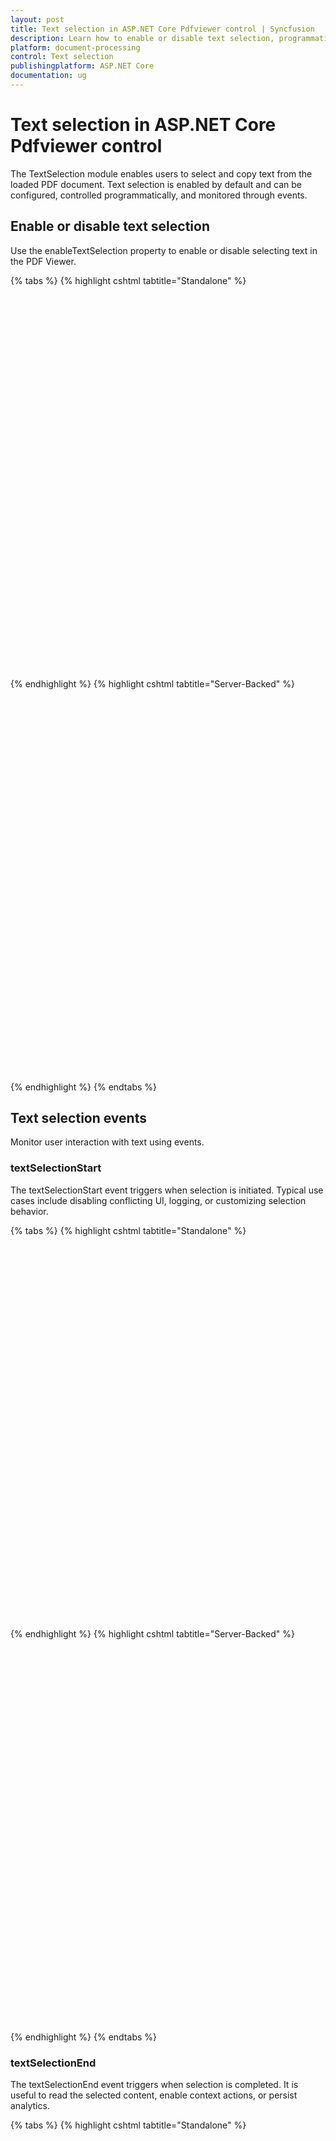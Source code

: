 ```yaml
---
layout: post
title: Text selection in ASP.NET Core Pdfviewer control | Syncfusion
description: Learn how to enable or disable text selection, programmatically select regions, copy selected text, and handle selection events in the Syncfusion ASP.NET Core PDF Viewer.
platform: document-processing
control: Text selection
publishingplatform: ASP.NET Core
documentation: ug
---
```

# Text selection in ASP.NET Core Pdfviewer control

The TextSelection module enables users to select and copy text from the loaded PDF document. Text selection is enabled by default and can be configured, controlled programmatically, and monitored through events.

## Enable or disable text selection

Use the enableTextSelection property to enable or disable selecting text in the PDF Viewer.

{% tabs %}
{% highlight cshtml tabtitle="Standalone" %}

<div style="width:100%;height:600px">
    <ejs-pdfviewer id="pdfviewer"
                documentPath="https://cdn.syncfusion.com/content/pdf/pdf-succinctly.pdf"
                enableTextSelection="false">
    </ejs-pdfviewer>
</div>

{% endhighlight %}
{% highlight cshtml tabtitle="Server-Backed" %}
<div style="width:100%;height:600px">
    <ejs-pdfviewer id="pdfviewer"
                serviceUrl="/api/PdfViewer"
                documentPath="https://cdn.syncfusion.com/content/pdf/pdf-succinctly.pdf"
                enableTextSelection="false">
    </ejs-pdfviewer>
</div>

{% endhighlight %}
{% endtabs %}

## Text selection events

Monitor user interaction with text using events.

### textSelectionStart

The textSelectionStart event triggers when selection is initiated. Typical use cases include disabling conflicting UI, logging, or customizing selection behavior.

{% tabs %}
{% highlight cshtml tabtitle="Standalone" %}

<div style="width:100%;height:600px">
    <ejs-pdfviewer id="pdfviewer"
                documentPath="https://cdn.syncfusion.com/content/pdf/pdf-succinctly.pdf"
                textSelectionStart="textSelectionStarted">
    </ejs-pdfviewer>
</div>

<script>
    function textSelectionStarted(args) {
        // args.pageNumber, args.bounds provide the starting context
        console.log('Selection started', args);
    }
</script>

{% endhighlight %}
{% highlight cshtml tabtitle="Server-Backed" %}
<div style="width:100%;height:600px">
    <ejs-pdfviewer id="pdfviewer"
                serviceUrl="/api/PdfViewer"
                documentPath="https://cdn.syncfusion.com/content/pdf/pdf-succinctly.pdf"
                textSelectionStart="textSelectionStarted">
    </ejs-pdfviewer>
</div>

<script>
    function textSelectionStarted(args) {
        // args.pageNumber, args.bounds provide the starting context
        console.log('Selection started', args);
    }
</script>

{% endhighlight %}
{% endtabs %}

### textSelectionEnd

The textSelectionEnd event triggers when selection is completed. It is useful to read the selected content, enable context actions, or persist analytics.

{% tabs %}
{% highlight cshtml tabtitle="Standalone" %}

<div style="width:100%;height:600px">
    <ejs-pdfviewer id="pdfviewer"
                documentPath="https://cdn.syncfusion.com/content/pdf/pdf-succinctly.pdf"
                textSelectionEnd="textSelectionEnded">
    </ejs-pdfviewer>
</div>

<script>
    function textSelectionEnded(args) {
        // For example, automatically copy or show a custom menu
        console.log('Selection ended', args);
    }
</script>

{% endhighlight %}
{% highlight cshtml tabtitle="Server-Backed" %}
<div style="width:100%;height:600px">
    <ejs-pdfviewer id="pdfviewer"
                serviceUrl="/api/PdfViewer"
                documentPath="https://cdn.syncfusion.com/content/pdf/pdf-succinctly.pdf"
                textSelectionEnd="textSelectionEnded">
    </ejs-pdfviewer>
</div>

<script>
    function textSelectionEnded(args) {
        // For example, automatically copy or show a custom menu
        console.log('Selection ended', args);
    }
</script>

{% endhighlight %}
{% endtabs %}

## See also

* [Text search](./text-search.md)
* [Interaction modes](./interaction-mode.md)